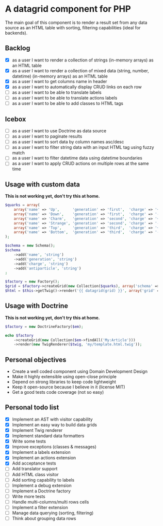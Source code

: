 A datagrid component for PHP
============================

The main goal of this component is to render a result set from any data source as an HTML table
with sorting, filtering capabilities (ideal for backends).

Backlog
-------

- [x] as a user I want to render a collection of strings (in-memory arrays) as an HTML table
- [x] as a user I want to render a collection of mixed data (string, number, datetime) (in-memory arrays) as an HTML table
- [x] as a user I want to get columns name in header
- [x] as a user I want to automatically display CRUD links on each row
- [ ] as a user I want to be able to translate labels
- [ ] as a user I want to be able to translate actions labels
- [ ] as a user I want to be able to add classes to HTML tags

Icebox
------

- [ ] as a user I want to use Doctrine as data source
- [ ] as a user I want to paginate results
- [ ] as a user I want to sort data by column names asc/desc
- [ ] as a user I want to filter string data with an input HTML tag using fuzzy match
- [ ] as a user I want to filter datetime data using datetime boundaries
- [ ] as a user I want to apply CRUD actions on multiple rows at the same time

Usage with custom data
----------------------

**This is not working yet, don't try this at home.**

```php
$quarks = array(
    array('name' => 'Up',      'generation' => 'first',  'charge' => '+2/3', 'antiparticle' => 'Antiup'),
    array('name' => 'Down',    'generation' => 'first',  'charge' => '-1/3', 'antiparticle' => 'Antidown'),
    array('name' => 'Charm',   'generation' => 'second', 'charge' => '+2/3', 'antiparticle' => 'Anticharm'),
    array('name' => 'Strange', 'generation' => 'second', 'charge' => '-1/3', 'antiparticle' => 'Antistrange'),
    array('name' => 'Top',     'generation' => 'third',  'charge' => '+2/3', 'antiparticle' => 'Antitop'),
    array('name' => 'Bottom',  'generation' => 'third',  'charge' => '-1/3', 'antiparticle' => 'Antibottom'),
);

$schema = new Schema();
$schema
    ->add('name', 'string')
    ->add('generation', 'string')
    ->add('charge', 'string')
    ->add('antiparticle', 'string')
;

$factory = new Factory();
$grid = $factory->createGrid(new Collection($quarks), array('schema' => $schema));
$html = $this->getTwig()->render('{{ datagrid(grid) }}', array('grid' => $grid));
```

Usage with Doctrine
-------------------

**This is not working yet, don't try this at home.**

```php
$factory = new DoctrineFactory($em);

echo $factory
    ->createGrid(new Collection($em->findAll('My:Article')))
    ->render(new TwigRenderer($twig, 'my/template.html.twig'));
```

Personal objectives
-------------------

- Create a well coded component using Domain Development Design
- Make it highly extensible using open-close principle
- Depend on strong libraries to keep code lightweight
- Keep it open-source because I believe in it (license MIT)
- Get a good tests code coverage (not so easy)


Personal todo list
------------------

- [x] Implement an AST with visitor capability
- [x] Implement an easy way to build data grids
- [x] Implement Twig renderer
- [x] Implement standard data formatters
- [x] Write some tests
- [x] Improve exceptions (classes & messages)
- [x] Implement a labels extension
- [x] Implement an actions extension
- [x] Add acceptance tests
- [ ] Add translator support
- [ ] Add HTML class visitor
- [ ] Add sorting capability to labels
- [ ] Implement a debug extension
- [ ] Implement a Doctrine factory
- [ ] Write more tests
- [ ] Handle multi-columns/multi rows cells
- [ ] Implement a filter extension
- [ ] Manage data querying (sorting, filtering)
- [ ] Think about grouping data rows
